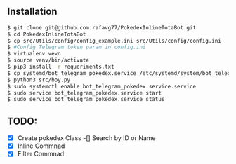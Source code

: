 ## Installation
```bash
$ git clone git@github.com:rafavg77/PokedexInlineTotaBot.git
$ cd PokedexInlineTotaBot 
$ cp src/Utils/config/config_example.ini src/Utils/config/config.ini
$ #Config Telegram token param in config.ini
$ virtualenv vevn
$ source venv/bin/activate
$ pip3 install -r requeriments.txt
$ cp systemd/bot_telegram_pokedex.service /etc/systemd/system/bot_telegram_pokedex.service
$ python3 src/boy.py
$ sudo systemctl enable bot_telegram_pokedex.service.service
$ sudo service bot_telegram_pokedex.service start
$ sudo service bot_telegram_pokedex.service status
```

## TODO:

-[x] Create pokedex Class
    -[] Search by ID or Name
-[x] Inline Commnad
-[X] Filter Commnad